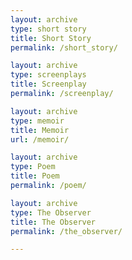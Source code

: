 ```yaml
---
layout: archive
type: short story
title: Short Story
permalink: /short_story/

layout: archive
type: screenplays
title: Screenplay
permalink: /screenplay/

layout: archive
type: memoir
title: Memoir
url: /memoir/

layout: archive
type: Poem
title: Poem
permalink: /poem/

layout: archive
type: The Observer
title: The Observer
permalink: /the_observer/

---
```

